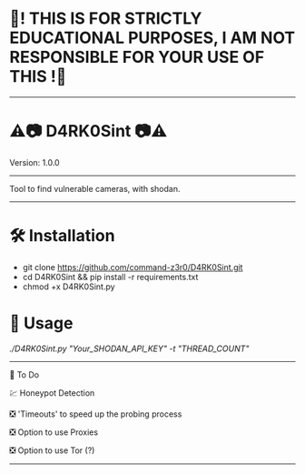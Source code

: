 # 🚧! THIS IS FOR STRICTLY EDUCATIONAL PURPOSES, I AM NOT RESPONSIBLE FOR YOUR USE OF THIS !🚧
------------------------------------------------------------------------------------------------------
  # ⚠️📷 D4RK0Sint 📷⚠️

Version: 1.0.0
**************************************************************************
Tool to find vulnerable cameras, with shodan.
**************************************************************************

 # 🛠 Installation

 * git clone https://github.com/command-z3r0/D4RK0Sint.git
 * cd D4RK0Sint && pip install -r requirements.txt
 * chmod +x D4RK0Sint.py
# 📃 Usage

 _./D4RK0Sint.py "Your_SHODAN_API_KEY" -t "THREAD_COUNT"_
 
 
-----------------------------------------------------------------------------------------------------
📌 To Do

💹 Honeypot Detection

❎ 'Timeouts' to speed up the probing process

❎ Option to use Proxies

❎ Option to use Tor (?)

-----------------------------------------------------------------------------------------------------



